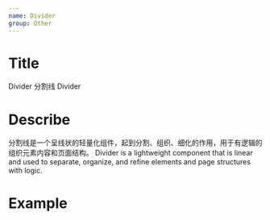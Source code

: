 ```yaml
---
name: Divider
group: Other
---
```


# Title

Divider 分割线
Divider

# Describe

分割线是一个呈线状的轻量化组件，起到分割、组织、细化的作用，用于有逻辑的组织元素内容和页面结构。
Divider is a lightweight component that is linear and used to separate, organize, and refine elements and page structures with logic.

# Example

